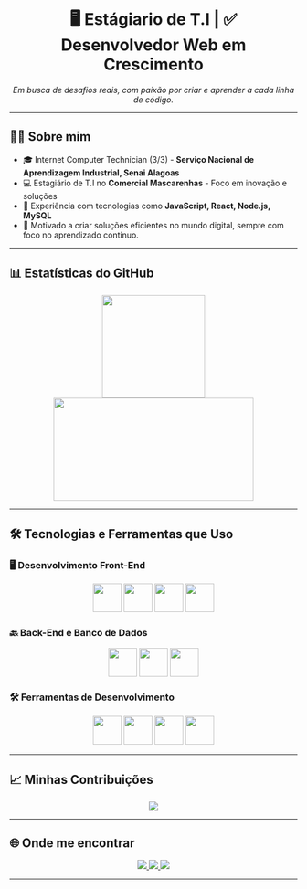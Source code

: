 <div align="center">
  
  <h1>🖥️ Estágiario de T.I | ✅ Desenvolvedor Web em Crescimento</h1>

  <p align="center">
    <i>Em busca de desafios reais, com paixão por criar e aprender a cada linha de código.</i>
  </p>
</div>

---

## 🧑‍🎓 Sobre mim

- 🎓 Internet Computer Technician (3/3) - <strong>Serviço Nacional de Aprendizagem Industrial, Senai Alagoas</strong>
- 💻 Estagiário de T.I no <strong>Comercial Mascarenhas</strong> - Foco em inovação e soluções
- 🔧 Experiência com tecnologias como <strong>JavaScript, React, Node.js, MySQL</strong>
- 🌟 Motivado a criar soluções eficientes no mundo digital, sempre com foco no aprendizado contínuo.

---

## 📊 Estatísticas do GitHub

<div align="center">
  <img height="180em" src="https://github-readme-stats.vercel.app/api?username=caioarchive&show_icons=true&hide_title=true&theme=dracula&hide_border=true" />
  <img height="180em" width="350em" src="https://github-readme-stats.vercel.app/api/top-langs/?username=caioarchive&layout=compact&theme=dracula&hide_border=true&hide=html,css,typescript,objective-j"/>

<!--  <img height="180em" src="https://github-readme-stats.vercel.app/api/top-langs/?username=caioarchive&layout=compact&theme=dracula&hide_border=true&hide=html,css,typescript,objective-j"/> -->

</div>

---

## 🛠️ Tecnologias e Ferramentas que Uso

### 🖥️ **Desenvolvimento Front-End**
<p align="center">
  <img src="https://cdn.jsdelivr.net/gh/devicons/devicon/icons/html5/html5-original.svg" width="50" />
  <img src="https://cdn.jsdelivr.net/gh/devicons/devicon/icons/css3/css3-original.svg" width="50" />
  <img src="https://cdn.jsdelivr.net/gh/devicons/devicon/icons/javascript/javascript-original.svg" width="50" />
  <img src="https://cdn.jsdelivr.net/gh/devicons/devicon/icons/react/react-original.svg" width="50" />
</p>

### 🔙 **Back-End e Banco de Dados**
<p align="center">
  <img src="https://cdn.jsdelivr.net/gh/devicons/devicon/icons/nodejs/nodejs-original.svg" width="50" />
  <img src="https://cdn.jsdelivr.net/gh/devicons/devicon/icons/mysql/mysql-original.svg" width="50" />
  <img src="https://cdn.jsdelivr.net/gh/devicons/devicon/icons/java/java-original.svg" width="50" />
</p>

### 🛠️ **Ferramentas de Desenvolvimento**
<p align="center">
  <img src="https://cdn.jsdelivr.net/gh/devicons/devicon/icons/git/git-original.svg" width="50" />
  <img src="https://cdn.jsdelivr.net/gh/devicons/devicon/icons/github/github-original.svg" width="50" />
  <img src="https://cdn.jsdelivr.net/gh/devicons/devicon/icons/vercel/vercel-original.svg" width="50" />
  <img src="https://lovable.dev/img/logo/lovable-icon-bg-light.png" width="50" />
</p>

---

## 📈 Minhas Contribuições

<div align="center">
  <img src="https://github-readme-streak-stats.herokuapp.com/?user=caioarchive&theme=dracula&hide_border=true" />
</div>

---

## 🌐 Onde me encontrar

<p align="center">
  <a href="https://www.linkedin.com/in/seu-usuario" target="_blank">
    <img src="https://img.shields.io/badge/LinkedIn-0077B5?style=for-the-badge&logo=linkedin&logoColor=white"/>
  </a>
  <a href="https://github.com/caioarchive" target="_blank">
    <img src="https://img.shields.io/badge/GitHub-100000?style=for-the-badge&logo=github&logoColor=white"/>
  </a>
  <a href="https://www.instagram.com/caioarchive" target="_blank">
    <img src="https://img.shields.io/badge/Instagram-E4405F?style=for-the-badge&logo=instagram&logoColor=white"/>
  </a>
</p>

---
